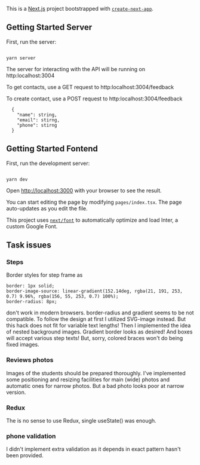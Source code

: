 This is a [Next.js](https://nextjs.org/) project bootstrapped with [`create-next-app`](https://github.com/vercel/next.js/tree/canary/packages/create-next-app).

## Getting Started Server

First, run the server:

```

yarn server

```

The server for interacting with the API will be running on http:localhost:3004

To get contacts, use a GET request to http:localhost:3004/feedback

To create contact, use a POST request to http:localhost:3004/feedback

```
  {
    "name": string,
    "email": stirng,
    "phone": stirng
  }
```

## Getting Started Fontend

First, run the development server:

```

yarn dev

```

Open [http://localhost:3000](http://localhost:3000) with your browser to see the result.

You can start editing the page by modifying `pages/index.tsx`. The page auto-updates as you edit the file.

This project uses [`next/font`](https://nextjs.org/docs/basic-features/font-optimization) to automatically optimize and load Inter, a custom Google Font.

## Task issues

### Steps

Border styles for step frame as

```
border: 1px solid;
border-image-source: linear-gradient(152.14deg, rgba(21, 191, 253, 0.7) 9.96%, rgba(156, 55, 253, 0.7) 100%);
border-radius: 8px;
```

don't work in modern browsers. border-radius and gradient seems to be not compatible.
To follow the design at first I utilized SVG-image instead. But this hack does not fit for variable text lengths!
Then I implemented the idea of nested background images. Gradient border looks as desired! And boxes will accept various step texts!
But, sorry, colored braces won't do being fixed images.

### Reviews photos

Images of the students should be prepared thoroughly. I've implemented some positioning and resizing facilities for main (wide) photos
and automatic ones for narrow photos. But a bad photo looks poor at narrow version.

### Redux

The is no sense to use Redux, single useState() was enough.

### phone validation

I didn't implement extra validation as it depends in exact pattern hasn't been provided.
